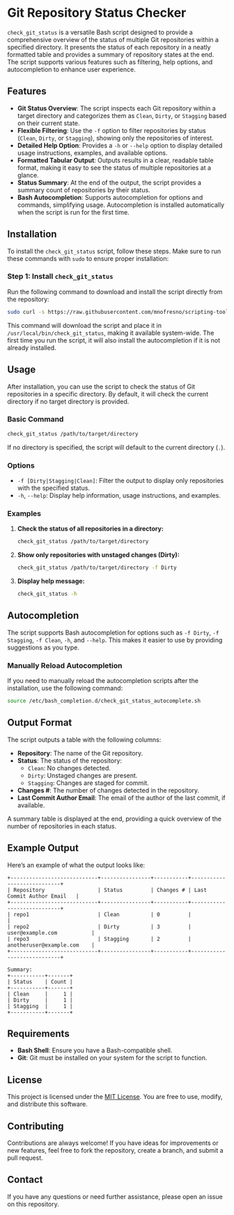# Git Repository Status Checker

`check_git_status` is a versatile Bash script designed to provide a comprehensive overview of the status of multiple Git repositories within a specified directory. It presents the status of each repository in a neatly formatted table and provides a summary of repository states at the end. The script supports various features such as filtering, help options, and autocompletion to enhance user experience.

## Features

- **Git Status Overview**: The script inspects each Git repository within a target directory and categorizes them as `Clean`, `Dirty`, or `Stagging` based on their current state.
- **Flexible Filtering**: Use the `-f` option to filter repositories by status (`Clean`, `Dirty`, or `Stagging`), showing only the repositories of interest.
- **Detailed Help Option**: Provides a `-h` or `--help` option to display detailed usage instructions, examples, and available options.
- **Formatted Tabular Output**: Outputs results in a clear, readable table format, making it easy to see the status of multiple repositories at a glance.
- **Status Summary**: At the end of the output, the script provides a summary count of repositories by their status.
- **Bash Autocompletion**: Supports autocompletion for options and commands, simplifying usage. Autocompletion is installed automatically when the script is run for the first time.

## Installation

To install the `check_git_status` script, follow these steps. Make sure to run these commands with `sudo` to ensure proper installation:

### Step 1: Install `check_git_status`

Run the following command to download and install the script directly from the repository:

```bash
sudo curl -s https://raw.githubusercontent.com/mnofresno/scripting-tools/master/repos-status-checker/check_git_status -o /usr/local/bin/check_git_status && sudo chmod +x /usr/local/bin/check_git_status
```

This command will download the script and place it in `/usr/local/bin/check_git_status`, making it available system-wide. The first time you run the script, it will also install the autocompletion if it is not already installed.

## Usage

After installation, you can use the script to check the status of Git repositories in a specific directory. By default, it will check the current directory if no target directory is provided.

### Basic Command

```bash
check_git_status /path/to/target/directory
```

If no directory is specified, the script will default to the current directory (`.`).

### Options

- `-f [Dirty|Stagging|Clean]`: Filter the output to display only repositories with the specified status.
- `-h`, `--help`: Display help information, usage instructions, and examples.

### Examples

1. **Check the status of all repositories in a directory:**

    ```bash
    check_git_status /path/to/target/directory
    ```

2. **Show only repositories with unstaged changes (Dirty):**

    ```bash
    check_git_status /path/to/target/directory -f Dirty
    ```

3. **Display help message:**

    ```bash
    check_git_status -h
    ```

## Autocompletion

The script supports Bash autocompletion for options such as `-f Dirty`, `-f Stagging`, `-f Clean`, `-h`, and `--help`. This makes it easier to use by providing suggestions as you type.

### Manually Reload Autocompletion

If you need to manually reload the autocompletion scripts after the installation, use the following command:

```bash
source /etc/bash_completion.d/check_git_status_autocomplete.sh
```

## Output Format

The script outputs a table with the following columns:

- **Repository**: The name of the Git repository.
- **Status**: The status of the repository:
  - `Clean`: No changes detected.
  - `Dirty`: Unstaged changes are present.
  - `Stagging`: Changes are staged for commit.
- **Changes #**: The number of changes detected in the repository.
- **Last Commit Author Email**: The email of the author of the last commit, if available.

A summary table is displayed at the end, providing a quick overview of the number of repositories in each status.

## Example Output

Here’s an example of what the output looks like:

```
+----------------------------+----------------+-----------+----------------------------+
| Repository                 | Status         | Changes # | Last Commit Author Email   |
+----------------------------+----------------+-----------+----------------------------+
| repo1                      | Clean          | 0         |                            |
| repo2                      | Dirty          | 3         | user@example.com           |
| repo3                      | Stagging       | 2         | anotheruser@example.com    |
+----------------------------+----------------+-----------+----------------------------+

Summary:
+-----------+-------+
| Status    | Count |
+-----------+-------+
| Clean     |     1 |
| Dirty     |     1 |
| Stagging  |     1 |
+-----------+-------+
```

## Requirements

- **Bash Shell**: Ensure you have a Bash-compatible shell.
- **Git**: Git must be installed on your system for the script to function.

## License

This project is licensed under the [MIT License](LICENSE). You are free to use, modify, and distribute this software.

## Contributing

Contributions are always welcome! If you have ideas for improvements or new features, feel free to fork the repository, create a branch, and submit a pull request.

## Contact

If you have any questions or need further assistance, please open an issue on this repository.
